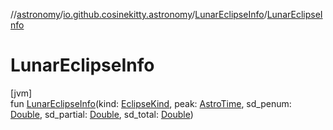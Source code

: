 //[astronomy](../../../index.md)/[io.github.cosinekitty.astronomy](../index.md)/[LunarEclipseInfo](index.md)/[LunarEclipseInfo](-lunar-eclipse-info.md)

# LunarEclipseInfo

[jvm]\
fun [LunarEclipseInfo](-lunar-eclipse-info.md)(kind: [EclipseKind](../-eclipse-kind/index.md), peak: [AstroTime](../-astro-time/index.md), sd_penum: [Double](https://kotlinlang.org/api/latest/jvm/stdlib/kotlin/-double/index.html), sd_partial: [Double](https://kotlinlang.org/api/latest/jvm/stdlib/kotlin/-double/index.html), sd_total: [Double](https://kotlinlang.org/api/latest/jvm/stdlib/kotlin/-double/index.html))
